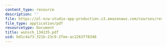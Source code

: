 ```yaml
---
content_type: resource
description: ''
file: https://ol-ocw-studio-app-production.s3.amazonaws.com/courses/res-12-000-evolution-of-physical-oceanography-spring-2007/bd1c4a73321b23c92feeac2263f78340_wunsch_134135.pdf
file_type: application/pdf
resourcetype: Document
title: wunsch_134135.pdf
uid: bd1c4a73-321b-23c9-2fee-ac2263f78340
---
```

